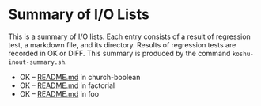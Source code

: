 # Summary of I/O Lists

This is a summary of I/O lists.
Each entry consists of a result of regression test,
a markdown file, and its directory.
Results of regression tests are recorded in OK or DIFF.
This summary is produced by the command `koshu-inout-summary.sh`.

* OK – [README.md](church-boolean/README.md) in church-boolean
* OK – [README.md](factorial/README.md) in factorial
* OK – [README.md](foo/README.md) in foo
